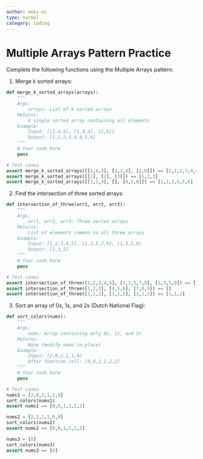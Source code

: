 ```yaml
---
author: enki-ai
type: normal
category: coding
---
```


# Multiple Arrays Pattern Practice

Complete the following functions using the Multiple Arrays pattern:

1. Merge k sorted arrays:

```python
def merge_k_sorted_arrays(arrays):
    """
    Args:
        arrays: List of k sorted arrays
    Returns:
        A single sorted array containing all elements
    Example:
        Input: [[1,4,5], [1,3,4], [2,6]]
        Output: [1,1,2,3,4,4,5,6]
    """
    # Your code here
    pass

# Test cases
assert merge_k_sorted_arrays([[1,4,5], [1,3,4], [2,6]]) == [1,1,2,3,4,4,5,6]
assert merge_k_sorted_arrays([[1], [2], [3]]) == [1,2,3]
assert merge_k_sorted_arrays([[1,2,3], [], [4,5,6]]) == [1,2,3,4,5,6]
```

2. Find the intersection of three sorted arrays:

```python
def intersection_of_three(arr1, arr2, arr3):
    """
    Args:
        arr1, arr2, arr3: Three sorted arrays
    Returns:
        List of elements common to all three arrays
    Example:
        Input: [1,2,3,4,5], [1,3,5,7,9], [1,3,5,8]
        Output: [1,3,5]
    """
    # Your code here
    pass

# Test cases
assert intersection_of_three([1,2,3,4,5], [1,3,5,7,9], [1,3,5,8]) == [1,3,5]
assert intersection_of_three([1,2,3], [4,5,6], [7,8,9]) == []
assert intersection_of_three([1,1,2], [1,1,2], [1,1,2]) == [1,1,2]
```

3. Sort an array of 0s, 1s, and 2s (Dutch National Flag):

```python
def sort_colors(nums):
    """
    Args:
        nums: Array containing only 0s, 1s, and 2s
    Returns:
        None (modify nums in-place)
    Example:
        Input: [2,0,2,1,1,0]
        After function call: [0,0,1,1,2,2]
    """
    # Your code here
    pass

# Test cases
nums1 = [2,0,2,1,1,0]
sort_colors(nums1)
assert nums1 == [0,0,1,1,2,2]

nums2 = [2,2,1,1,0,0]
sort_colors(nums2)
assert nums2 == [0,0,1,1,2,2]

nums3 = [0]
sort_colors(nums3)
assert nums3 == [0]
``` 
